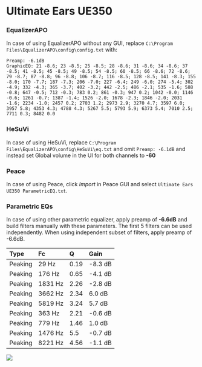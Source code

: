 # Ultimate Ears UE350

### EqualizerAPO
In case of using EqualizerAPO without any GUI, replace `C:\Program Files\EqualizerAPO\config\config.txt`
with:
```
Preamp: -6.1dB
GraphicEQ: 21 -8.6; 23 -8.5; 25 -8.5; 28 -8.6; 31 -8.6; 34 -8.6; 37 -8.5; 41 -8.5; 45 -8.5; 49 -8.5; 54 -8.5; 60 -8.5; 66 -8.6; 72 -8.6; 79 -8.7; 87 -8.8; 96 -8.8; 106 -8.7; 116 -8.5; 128 -8.5; 141 -8.3; 155 -8.0; 170 -7.7; 187 -7.3; 206 -7.0; 227 -6.4; 249 -6.0; 274 -5.4; 302 -4.9; 332 -4.3; 365 -3.7; 402 -3.2; 442 -2.5; 486 -2.1; 535 -1.6; 588 -0.8; 647 -0.5; 712 -0.3; 783 0.2; 861 -0.3; 947 0.2; 1042 -0.0; 1146 -0.6; 1261 -0.7; 1387 -1.4; 1526 -2.0; 1678 -2.3; 1846 -2.0; 2031 -1.6; 2234 -1.0; 2457 0.2; 2703 1.2; 2973 2.9; 3270 4.7; 3597 6.0; 3957 5.8; 4353 4.3; 4788 4.3; 5267 5.5; 5793 5.9; 6373 5.4; 7010 2.5; 7711 0.3; 8482 0.0
```

### HeSuVi
In case of using HeSuVi, replace `C:\Program Files\EqualizerAPO\config\HeSuVi\eq.txt` and omit `Preamp:
-6.1dB` and instead set Global volume in the UI for both channels to **-60**

### Peace
In case of using Peace, click *Import* in Peace GUI and select `Ultimate Ears UE350 ParametricEQ.txt`.

### Parametric EQs
In case of using other parametric equalizer, apply preamp of **-6.6dB** and build filters manually
with these parameters. The first 5 filters can be used independently.
When using independent subset of filters, apply preamp of -6.6dB.

| Type    | Fc      |    Q | Gain    |
|:--------|:--------|:-----|:--------|
| Peaking | 29 Hz   | 0.19 | -8.3 dB |
| Peaking | 176 Hz  | 0.65 | -4.1 dB |
| Peaking | 1831 Hz | 2.26 | -2.8 dB |
| Peaking | 3662 Hz | 2.34 | 6.0 dB  |
| Peaking | 5819 Hz | 3.24 | 5.7 dB  |
| Peaking | 363 Hz  | 2.21 | -0.6 dB |
| Peaking | 779 Hz  | 1.46 | 1.0 dB  |
| Peaking | 1476 Hz | 5.5  | -0.7 dB |
| Peaking | 8221 Hz | 4.56 | -1.1 dB |

![](https://raw.githubusercontent.com/jaakkopasanen/AutoEq/master/results/innerfidelity/sbaf-serious/Ultimate%20Ears%20UE350/Ultimate%20Ears%20UE350.png)